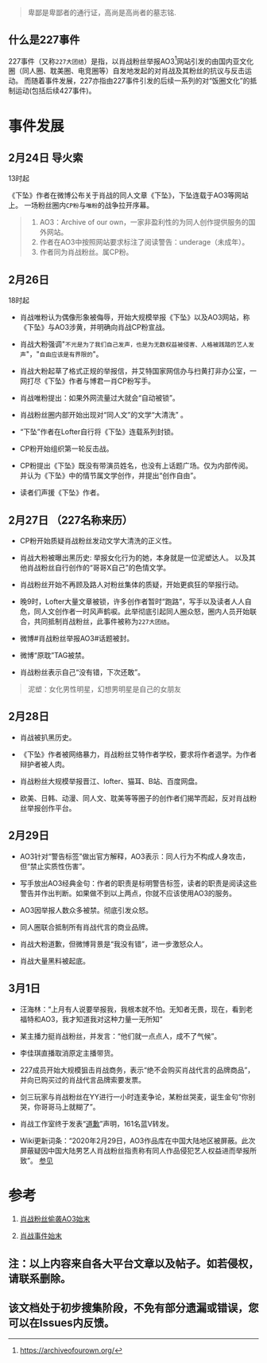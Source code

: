 > 卑鄙是卑鄙者的通行证，高尚是高尚者的墓志铭.

## 什么是227事件
227事件（又称`227大团结`）是指，以肖战粉丝举报AO3[^AO3]网站引发的由国内亚文化圈（同人圈、耽美圈、电竞圈等）自发地发起的对肖战及其粉丝的抗议与反击运动。
而随着事件发展，227亦指由227事件引发的后续一系列的对“饭圈文化”的抵制运动(包括后续427事件)。

# 事件发展

## 2月24日 导火索
13时起

《下坠》作者在微博公布关于肖战的同人文章《下坠》，下坠连载于AO3等网站上。
一场粉丝圈内`CP粉`与`唯粉`的战争拉开序幕。
>1. AO3：Archive of our own，一家非盈利性的为同人创作提供服务的国外网站。
>2. 作者在AO3中按照网站要求标注了阅读警告：underage（未成年）。
>3. 作者同为肖战粉丝。属CP粉。

## 2月26日
18时起

- 肖战唯粉认为偶像形象被侮辱，开始大规模举报《下坠》以及AO3网站，称《下坠》与AO3涉黄，并明确向肖战CP粉宣战。

- 肖战大粉强调"`不光是为了我们自己发声，也是为无数权益被侵害、人格被践踏的艺人发声`"，"`自由应该是有界限的`"。

- 肖战大粉起草了格式正规的举报信，并艾特国家网信办与扫黄打非办公室，一网打尽《下坠》作者与博君一肖CP粉写手。

- 肖战唯粉提出：如果外网流量过大就会“自动被锁”。

- 肖战粉丝圈内部开始出现对“同人文”的文学“大清洗” 。

- “下坠”作者在Lofter自行将《下坠》连载系列封锁。

- CP粉开始组织第一轮反击战。

- CP粉提出《下坠》既没有带演员姓名，也没有上话题广场。仅为内部传阅。并认为《下坠》中的情节属文学创作，并提出“创作自由”。

- 读者们声援《下坠》作者。

## 2月27日 （227名称来历）
- CP粉开始质疑肖战粉丝发动文学大清洗的正义性。

- 肖战大粉被曝出黑历史: 举报女化行为的她，本身就是一位泥塑达人。
以及其他肖战粉丝自行创作的“哥哥X自己”的色情文学。

- 肖战粉丝开始不再顾及路人对粉丝集体的质疑，开始更疯狂的举报行动。

- 晚9时，Lofter大量文章被锁，许多创作者暂时“跑路”，写手以及读者人人自危，同人文创作者一时风声鹤唳。此举彻底引起同人圈众怒，圈内人员开始联合，共同抵制肖战粉丝，此事件被称为`227大团结`。

- 微博#肖战粉丝举报AO3#话题被封。

- 微博“原耽”TAG被禁。

- 肖战粉丝表示自己“没有错，下次还敢”。

> 泥塑：女化男性明星，幻想男明星是自己的女朋友

## 2月28日
- 肖战被扒黑历史。

- 《下坠》作者被网络暴力，肖战粉丝艾特作者学校，要求将作者退学。为作者辩护者被人肉。

- 肖战粉丝大规模举报晋江、lofter、猫耳、B站、百度网盘。

- 欧美、日韩、动漫、同人文、耽美等等圈子的创作者们揭竿而起，反对肖战粉丝举报创作平台。

## 2月29日
- AO3针对“警告标签”做出官方解释，AO3表示：同人行为不构成人身攻击，但“禁止实质性伤害”。

- 写手放出AO3经典金句：作者的职责是标明警告标签，读者的职责是阅读这些警告并作出判断。如果做不到以上两点，你就不应该使用AO3的服务。 

- AO3因举报人数众多被禁。彻底引发众怒。

- 同人圈联合抵制所有肖战代言的商业品牌。

- 肖战大粉道歉，但微博背景是“我没有错”，进一步激怒众人。

- 肖战大量黑料被起底。

## 3月1日

- 汪海林：“上月有人说要举报我，我根本就不怕。无知者无畏，现在，看到老福特和AO3，我才知道我对这种力量一无所知”

- 某主播力挺肖战粉丝，并发言：“他们就一点点人，成不了气候”。
- 李佳琪直播取消原定主播带货。

- 227成员开始大规模狙击肖战商务，表示“绝不会购买肖战代言的品牌商品”，并向已购买过的肖战代言品牌索要发票。

- 剑三玩家与肖战粉丝在YY进行一小时连麦争论，某粉丝哭麦，诞生金句“你别哭，你哥哥马上就糊了”。

- 肖战工作室终于发表“[道歉](https://weibo.com/6643123988/IwDgIFF6u)”声明，161名蓝V转发。

- Wiki更新词条：“2020年2月29日，AO3作品库在中国大陆地区被屏蔽。此次屏蔽疑因中国大陆男艺人肖战粉丝指责称有同人作品侵犯艺人权益进而举报所致”。 [参见](https://zh.wikipedia.org/wiki/AO3%E4%BD%9C%E5%93%81%E5%BA%93)



# 参考
1. [肖战粉丝偷袭AO3始末](https://mp.weixin.qq.com/s/XnOn5zAvqkZfxyguTuOktw?u=https%3A%2F%2Fmp.weixin.qq.com%2Fs%2FXnOn5zAvqkZfxyguTuOktw)

2. [肖战事件始末](https://www.zhihu.com/question/391363389/answer/1188260990)

[^AO3]: https://archiveofourown.org/


## 注：以上内容来自各大平台文章以及帖子。如若侵权，请联系删除。
## 该文档处于初步搜集阶段，不免有部分遗漏或错误，您可以在Issues内反馈。

